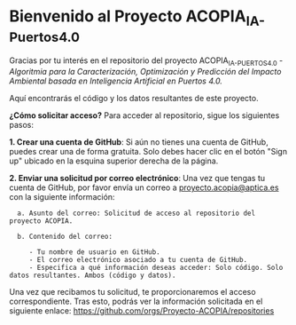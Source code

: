 # Bienvenido al Proyecto ACOPIA<sub>IA-Puertos4.0</sub>

Gracias por tu interés en el repositorio del proyecto ACOPIA<sub>IA-PUERTOS4.0</sub> - *Algoritmia para la Caracterización, Optimización y Predicción del Impacto Ambiental basada en Inteligencia Artificial en Puertos 4.0.*

Aquí encontrarás el código y los datos resultantes de este proyecto.

**¿Cómo solicitar acceso?**
Para acceder al repositorio, sigue los siguientes pasos:

**1. Crear una cuenta de GitHub**: Si aún no tienes una cuenta de GitHub, puedes crear una de forma gratuita. Solo debes hacer clic en el botón "Sign up" ubicado en la esquina superior derecha de la página.

**2. Enviar una solicitud por correo electrónico**: Una vez que tengas tu cuenta de GitHub, por favor envía un correo a proyecto.acopia@aptica.es con la siguiente información:

      a. Asunto del correo: Solicitud de acceso al repositorio del proyecto ACOPIA.

      b. Contenido del correo:
   
         - Tu nombre de usuario en GitHub.
         - El correo electrónico asociado a tu cuenta de GitHub.
         - Especifica a qué información deseas acceder: Solo código. Solo datos resultantes. Ambos (código y datos).

Una vez que recibamos tu solicitud, te proporcionaremos el acceso correspondiente. Tras esto, podrás ver la información solicitada en el siguiente enlace: https://github.com/orgs/Proyecto-ACOPIA/repositories

